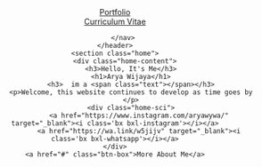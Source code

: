 <!DOCTYPE html>
<html lang="en">

<head>
    <meta charset="UTF-8">
    <meta http-equiv="X-UA-Compatible" content="IE=edge">
    <meta name="viewport" content="width=device-width, initial-scale=1.0">
    <title>Portfolio</title>
    <link rel="stylesheet" href="stylesheet.css">
    <link href='https://unpkg.com/boxicons@2.1.4/css/boxicons.min.css' rel='stylesheet'>
    <script src="https://unpkg.com/typed.js@2.0.16/dist/typed.umd.js"></script>
</head>

<body>
    <header class="header">
        <a href="#" class="logo">Portfolio</a>
        <nav class="navbar">
            <a href="#" >Curriculum Vitae</a>
            
        </nav>
    </header>
    <section class="home">
         <div class="home-content">
            <h3>Hello, It's Me</h3>
            <h1>Arya Wijaya</h1>
            <h3>  im a <span class="text"></span></h3>
            <p>Welcome, this website continues to develop as time goes by
            </p>
            <div class="home-sci">
                <a href="https://www.instagram.com/aryawywa/" target="_blank"><i class='bx bxl-instagram'></i></a>
                <a href="https://wa.link/w5jijv" target="_blank"><i class='bx bxl-whatsapp'></i></a>
    </div>
    <a href="#" class="btn-box">More About Me</a>
</section>
<script src="main.js"></script>
</body>

</html>
